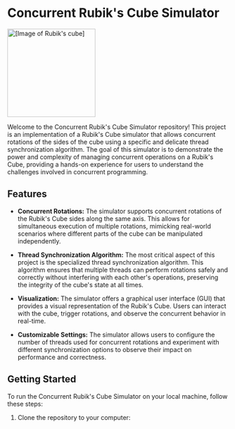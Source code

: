 # Concurrent Rubik's Cube Simulator

<img src="https://upload.wikimedia.org/wikipedia/commons/thumb/4/44/Scramble.svg/1200px-Scramble.svg.png" alt="[Image of Rubik's cube]" width=200/>

Welcome to the Concurrent Rubik's Cube Simulator repository! This project is an implementation of a Rubik's Cube simulator that allows concurrent rotations of the sides of the cube using a specific and delicate thread synchronization algorithm. The goal of this simulator is to demonstrate the power and complexity of managing concurrent operations on a Rubik's Cube, providing a hands-on experience for users to understand the challenges involved in concurrent programming.

## Features

- **Concurrent Rotations:** The simulator supports concurrent rotations of the Rubik's Cube sides along the same axis. This allows for simultaneous execution of multiple rotations, mimicking real-world scenarios where different parts of the cube can be manipulated independently.

- **Thread Synchronization Algorithm:** The most critical aspect of this project is the specialized thread synchronization algorithm. This algorithm ensures that multiple threads can perform rotations safely and correctly without interfering with each other's operations, preserving the integrity of the cube's state at all times.

- **Visualization:** The simulator offers a graphical user interface (GUI) that provides a visual representation of the Rubik's Cube. Users can interact with the cube, trigger rotations, and observe the concurrent behavior in real-time.

- **Customizable Settings:** The simulator allows users to configure the number of threads used for concurrent rotations and experiment with different synchronization options to observe their impact on performance and correctness.

## Getting Started

To run the Concurrent Rubik's Cube Simulator on your local machine, follow these steps:

1. Clone the repository to your computer:

